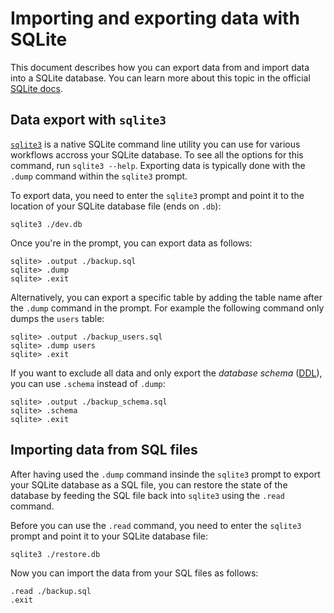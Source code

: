 # Importing and exporting data with SQLite

This document describes how you can export data from and import data into a SQLite database. You can learn more about this topic in the official [SQLite docs](https://www.sqlitetutorial.net/sqlite-dump/).

## Data export with `sqlite3`

[`sqlite3`](https://www.sqlite.org/cli.html) is a native SQLite command line utility you can use for various workflows accross your SQLite database. To see all the options for this command, run `sqlite3 --help`. Exporting data is typically done with the `.dump` command within the `sqlite3` prompt.

To export data, you need to enter the `sqlite3` prompt and point it to the location of your SQLite database file (ends on `.db`):

```
sqlite3 ./dev.db
```

Once you're in the prompt, you can export data as follows:

```
sqlite> .output ./backup.sql
sqlite> .dump
sqlite> .exit
```

Alternatively, you can export a specific table by adding the table name after the `.dump` command in the prompt. For example the following command only dumps the `users` table:

```
sqlite> .output ./backup_users.sql
sqlite> .dump users
sqlite> .exit
```

If you want to exclude all data and only export the _database schema_ ([DDL](https://en.wikipedia.org/wiki/Data_definition_language)), you can use `.schema` instead of `.dump`:

```
sqlite> .output ./backup_schema.sql
sqlite> .schema
sqlite> .exit
```

## Importing data from SQL files

After having used the `.dump` command insinde the `sqlite3` prompt to export your SQLite database as a SQL file, you can restore the state of the database by feeding the SQL file back into `sqlite3` using the `.read` command.

Before you can use the `.read` command, you need to enter the `sqlite3` prompt and point it to your SQLite database file:

```
sqlite3 ./restore.db
```

Now you can import the data from your SQL files as follows:

```
.read ./backup.sql
.exit
```


